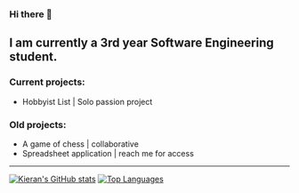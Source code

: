 ### Hi there 👋

I am currently a 3rd year  Software Engineering student.
---------------------------------
### Current projects:

- Hobbyist List | Solo passion project

### Old projects:

- A game of chess | collaborative
- Spreadsheet application | reach me for access
---------------------------------
[![Kieran's GitHub stats](https://github-readme-stats.vercel.app/api?username=KMadre&layout=compact)](https://github.com/KMadre/github-readme-stats)
[![Top Languages](https://github-readme-stats.vercel.app/api/top-langs/?username=KMadre&size_weight=0.5&count_weight=0.5&layout=compact)](https://github.com/KMadre/github-readme-stats)
